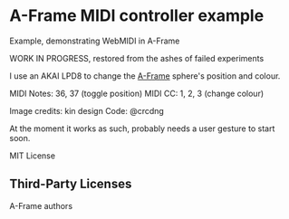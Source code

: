 # A-Frame MIDI controller example

Example, demonstrating WebMIDI in A-Frame

WORK IN PROGRESS, restored from the ashes of failed experiments 

I use an AKAI LPD8 to change the [A-Frame](https://aframe.io/) sphere's position and colour.

MIDI Notes: 36, 37 (toggle position)
MIDI CC: 1, 2, 3 (change colour)

Image credits: kin design
Code: @crcdng

At the moment it works as such, probably needs a user gesture to start soon. 

MIT License 

## Third-Party Licenses
A-Frame authors